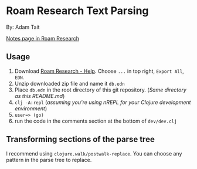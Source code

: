 # Roam Research Text Parsing

By: Adam Tait

[Notes page in Roam Research](https://roamresearch.com/#/app/at/page/doz-ureGh)


## Usage

1. Download [Roam Research - Help](https://roamresearch.com/#/app/help/page/NYgRwJaQM). Choose `...` in top right, `Export All`, `EDN`.
2. Unzip downloaded zip file and name it `db.edn`
3. Place `db.edn` in the root directory of this git repository. (_Same directory as this README.md_)
4. `clj -A:repl` (_assuming you're using nREPL for your Clojure development environment_)
5. `user=> (go)`
6. run the code in the comments section at the bottom of `dev/dev.clj`


## Transforming sections of the parse tree

I recommend using `clojure.walk/postwalk-replace`. You can choose any
pattern in the parse tree to replace.
